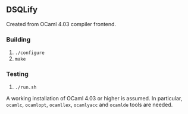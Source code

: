 ## DSQLify ##

Created from OCaml 4.03 compiler frontend. 

### Building ###


1. `./configure`
2. `make`

### Testing ###
1. `./run.sh`

A working installation of OCaml 4.03 or higher is assumed. In
particular, `ocamlc`, `ocamlopt`, `ocamllex`, `ocamlyacc` and
`ocamlde` tools are needed.


